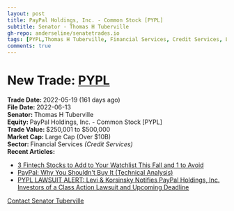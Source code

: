 ```yaml
---
layout: post
title: PayPal Holdings, Inc. - Common Stock [PYPL]
subtitle: Senator - Thomas H Tuberville
gh-repo: anderseline/senatetrades.io
tags: [PYPL,Thomas H Tuberville, Financial Services, Credit Services, Large Cap (Over $10B)]
comments: true
---
```


# New Trade: [PYPL](https://finance.yahoo.com/quote/PYPL/) #
<b>Trade Date: </b>2022-05-19 (161 days ago)<br>
<b>File Date: </b>2022-06-13<br>
<b>Senator: </b>Thomas H Tuberville<br>
<b>Equity: </b>PayPal Holdings, Inc. - Common Stock [PYPL]<br>
<b>Trade Value: </b>$250,001 to $500,000<br>
<b>Market Cap: </b>Large Cap (Over $10B)<br>
<b>Sector: </b>Financial Services <i>(Credit Services)</i><br>
<b>Recent Articles:</b>
- [3 Fintech Stocks to Add to Your Watchlist This Fall and 1 to Avoid](https://stocknews.com/news/v-pypl-amk-rm-3-fintech-stocks-to-add-to-your-watchlist-this-fall/)
- [PayPal: Why You Shouldn't Buy It (Technical Analysis)](https://seekingalpha.com/article/4544591-paypal-why-you-shouldnt-buy-it-technical-analysis)
- [PYPL LAWSUIT ALERT: Levi & Korsinsky Notifies PayPal Holdings, Inc. Investors of a Class Action Lawsuit and Upcoming Deadline](https://finance.yahoo.com/news/pypl-lawsuit-alert-levi-korsinsky-094500504.html)

[Contact Senator Tuberville](https://www.tuberville.senate.gov/contact)